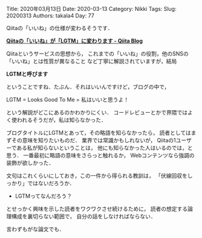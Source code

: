﻿Title: 2020年03月13日
Date: 2020-03-13
Category: Nikki
Tags: 
Slug: 20200313
Authors: takala4
Day: 77


Qiitaの「いいね」の仕様が変わるそうです．


**[Qiitaの「いいね」が「LGTM」に変わります - Qiita Blog](https://blog.qiita.com/like-to-lgtm/)**


Qiitaというサービスの思想から，
これまでの「いいね」の役割，他のSNSの「いいね」とは性質が異なること
など丁寧に解説されていますが，結局


**LGTMと呼びます**


ということですね．たぶん．それはいいんですけど，ブログの中で，


LGTM = Looks Good To Me = 私はいいと思うよ！


という解説がどこにあるのかわかりにくい．
コードレビューとかで界隈ではよく使われるそうだが，私は知らなかった．


ブログタイトルにLGTMとあって，その略語を知らなかったら，
読者としてはまずその意味を知りたいものだ．
業界では常識かもしれないが，
Qiitaの1ユーザーである私が知らないということは，
他にも知らなかった人はいるのでは，と思う．
一番最初に略語の意味をさらっと触れるか，
Webコンテンツなら強調の装飾が欲しかった．



文句はこれくらいにしておき，この一件から得られる教訓は，
「伏線回収をしっかり」ではないだろうか．


* LGTMってなんだろう？

とせっかく興味を示した読者をワクワクさせ続けるために，
読者の想定する論理構成を裏切らない範囲で，
自分の話をしなければならない．


言わずもがな論文でも．